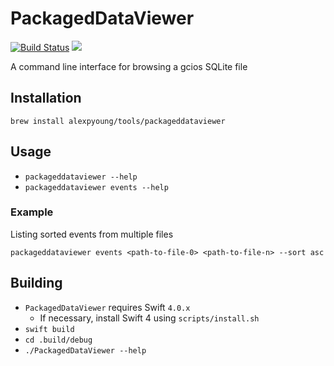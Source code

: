 # PackagedDataViewer

[![Build Status](https://travis-ci.org/alexpyoung/PackagedDataViewer.svg?branch=master)](https://travis-ci.org/alexpyoung/PackagedDataViewer) ![](https://img.shields.io/badge/swift-4.0-orange.svg)

A command line interface for browsing a gcios SQLite file

## Installation
```
brew install alexpyoung/tools/packageddataviewer
```

## Usage
- `packageddataviewer --help`
- `packageddataviewer events --help`

### Example
Listing sorted events from multiple files
```
packageddataviewer events <path-to-file-0> <path-to-file-n> --sort asc
```

## Building
- `PackagedDataViewer` requires Swift `4.0.x`
    - If necessary, install Swift 4 using `scripts/install.sh`
- `swift build`
- `cd .build/debug`
- `./PackagedDataViewer --help`
